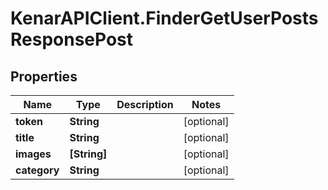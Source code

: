 # KenarAPIClient.FinderGetUserPostsResponsePost

## Properties

Name | Type | Description | Notes
------------ | ------------- | ------------- | -------------
**token** | **String** |  | [optional] 
**title** | **String** |  | [optional] 
**images** | **[String]** |  | [optional] 
**category** | **String** |  | [optional] 


